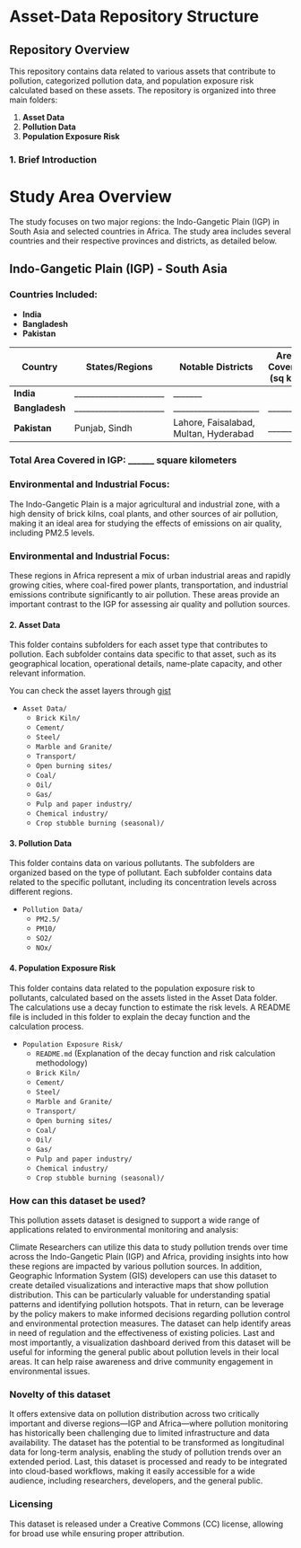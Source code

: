 # Asset-Data Repository Structure

## Repository Overview

This repository contains data related to various assets that contribute to pollution, categorized pollution data, and population exposure risk calculated based on these assets. The repository is organized into three main folders:

1. **Asset Data**
2. **Pollution Data**
3. **Population Exposure Risk**

### 1. Brief Introduction

# Study Area Overview

The study focuses on two major regions: the Indo-Gangetic Plain (IGP) in South Asia and selected countries in Africa. The study area includes several countries and their respective provinces and districts, as detailed below.

## **Indo-Gangetic Plain (IGP) - South Asia**

### Countries Included:
- **India**
- **Bangladesh**
- **Pakistan**

| **Country**   | **States/Regions**                           | **Notable Districts**                   | **Area Covered (sq km)** |
|---------------|----------------------------------------------|-----------------------------------------|--------------------------|
| **India**     | ______________________ | _______ |
| **Bangladesh**| ______________________                     | _____________________        | _______                  |
| **Pakistan**  | Punjab, Sindh                                | Lahore, Faisalabad, Multan, Hyderabad   | _______                  |

### Total Area Covered in IGP: **______ square kilometers**

### Environmental and Industrial Focus:
The Indo-Gangetic Plain is a major agricultural and industrial zone, with a high density of brick kilns, coal plants, and other sources of air pollution, making it an ideal area for studying the effects of emissions on air quality, including PM2.5 levels.

### Environmental and Industrial Focus:
These regions in Africa represent a mix of urban industrial areas and rapidly growing cities, where coal-fired power plants, transportation, and industrial emissions contribute significantly to air pollution. These areas provide an important contrast to the IGP for assessing air quality and pollution sources.


#### 2. Asset Data

This folder contains subfolders for each asset type that contributes to pollution. Each subfolder contains data specific to that asset, such as its geographical location, operational details, name-plate capacity, and other relevant information.

You can check the asset layers through [gist](https://gist.github.com/khizerzakir)

- `Asset Data/`
  - `Brick Kiln/`
  - `Cement/`
  - `Steel/`
  - `Marble and Granite/`
  - `Transport/`
  - `Open burning sites/`
  - `Coal/`
  - `Oil/`
  - `Gas/`
  - `Pulp and paper industry/`
  - `Chemical industry/`
  - `Crop stubble burning (seasonal)/`

#### 3. Pollution Data

This folder contains data on various pollutants. The subfolders are organized based on the type of pollutant. Each subfolder contains data related to the specific pollutant, including its concentration levels across different regions.

- `Pollution Data/`
  - `PM2.5/`
  - `PM10/`
  - `SO2/`
  - `NOx/`

#### 4. Population Exposure Risk

This folder contains data related to the population exposure risk to pollutants, calculated based on the assets listed in the Asset Data folder. The calculations use a decay function to estimate the risk levels. A README file is included in this folder to explain the decay function and the calculation process.

- `Population Exposure Risk/`
  - `README.md` (Explanation of the decay function and risk calculation methodology)
  - `Brick Kiln/`
  - `Cement/`
  - `Steel/`
  - `Marble and Granite/`
  - `Transport/`
  - `Open burning sites/`
  - `Coal/`
  - `Oil/`
  - `Gas/`
  - `Pulp and paper industry/`
  - `Chemical industry/`
  - `Crop stubble burning (seasonal)/`

### How can this dataset be used?

This pollution assets dataset is designed to support a wide range of applications related to environmental monitoring and analysis:

Climate Researchers can utilize this data to study pollution trends over time across the Indo-Gangetic Plain (IGP) and Africa, providing insights into how these regions are impacted by various pollution sources. In addition, Geographic Information System (GIS) developers can use this dataset to create detailed visualizations and interactive maps that show pollution distribution. This can be particularly valuable for understanding spatial patterns and identifying pollution hotspots. That in return, can be leverage by the policy makers to make informed decisions regarding pollution control and environmental protection measures. The dataset can help identify areas in need of regulation and the effectiveness of existing policies. Last and most importantly, a visualization dashboard derived from this dataset will be useful for informing the general public about pollution levels in their local areas. It can help raise awareness and drive community engagement in environmental issues.

### Novelty of this dataset

It offers extensive data on pollution distribution across two critically important and diverse regions—IGP and Africa—where pollution monitoring has historically been challenging due to limited infrastructure and data availability.
The dataset has the potential to be transformed as longitudinal data for long-term analysis, enabling the study of pollution trends over an extended period. 
Last, this dataset is processed and ready to be integrated into cloud-based workflows, making it easily accessible for a wide audience, including researchers, developers, and the general public.

### Licensing

This dataset is released under a Creative Commons (CC) license, allowing for broad use while ensuring proper attribution.










